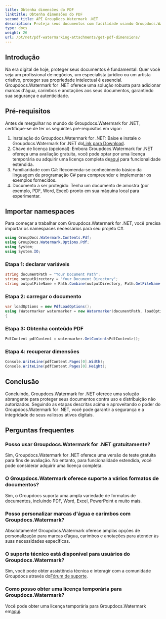 ```yaml
---
title: Obtenha dimensões do PDF
linktitle: Obtenha dimensões do PDF
second_title: API GroupDocs.Watermark .NET
description: Proteja seus documentos com facilidade usando Groupdocs.Watermark for .NET. Adicione marcas d'água, carimbos e anotações sem esforço.
type: docs
weight: 26
url: /pt/net/pdf-watermarking-attachments/get-pdf-dimensions/
---
```

## Introdução
Na era digital de hoje, proteger seus documentos é fundamental. Quer você seja um profissional de negócios, um especialista jurídico ou um artista criativo, proteger sua propriedade intelectual é essencial. Groupdocs.Watermark for .NET oferece uma solução robusta para adicionar marcas d'água, carimbos e anotações aos seus documentos, garantindo sua segurança e autenticidade.
## Pré-requisitos
Antes de mergulhar no mundo do Groupdocs.Watermark for .NET, certifique-se de ter os seguintes pré-requisitos em vigor:
1.  Instalação do Groupdocs.Watermark for .NET: Baixe e instale o Groupdocs.Watermark for .NET do[Link para Download](https://releases.groupdocs.com/Watermark/net/).
2.  Chave de licença (opcional): Embora Groupdocs.Watermark for .NET ofereça uma avaliação gratuita, você pode optar por uma licença temporária ou adquirir uma licença completa de[aqui](https://purchase.groupdocs.com/buy) para funcionalidade estendida.
3. Familiaridade com C#: Recomenda-se conhecimento básico da linguagem de programação C# para compreender e implementar os exemplos fornecidos.
4. Documento a ser protegido: Tenha um documento de amostra (por exemplo, PDF, Word, Excel) pronto em sua máquina local para experimentar.

## Importar namespaces
Para começar a trabalhar com Groupdocs.Watermark for .NET, você precisa importar os namespaces necessários para seu projeto C#.
```csharp
using GroupDocs.Watermark.Contents.Pdf;
using GroupDocs.Watermark.Options.Pdf;
using System;
using System.IO;
```
### Etapa 1: declarar variáveis
```csharp
string documentPath = "Your Document Path";
string outputDirectory = "Your Document Directory";
string outputFileName = Path.Combine(outputDirectory, Path.GetFileName(documentPath));
```
### Etapa 2: carregar o documento
```csharp
var loadOptions = new PdfLoadOptions();
using (Watermarker watermarker = new Watermarker(documentPath, loadOptions))
{
```
### Etapa 3: Obtenha conteúdo PDF
```csharp
PdfContent pdfContent = watermarker.GetContent<PdfContent>();
```
### Etapa 4: recuperar dimensões
```csharp
Console.WriteLine(pdfContent.Pages[0].Width);
Console.WriteLine(pdfContent.Pages[0].Height);
```

## Conclusão
Concluindo, Groupdocs.Watermark for .NET oferece uma solução abrangente para proteger seus documentos contra uso e distribuição não autorizados. Seguindo as etapas descritas acima e aproveitando o poder do Groupdocs.Watermark for .NET, você pode garantir a segurança e a integridade de seus valiosos ativos digitais.
## Perguntas frequentes
### Posso usar Groupdocs.Watermark for .NET gratuitamente?
Sim, Groupdocs.Watermark for .NET oferece uma versão de teste gratuita para fins de avaliação. No entanto, para funcionalidade estendida, você pode considerar adquirir uma licença completa.
### O Groupdocs.Watermark oferece suporte a vários formatos de documentos?
Sim, o Groupdocs suporta uma ampla variedade de formatos de documentos, incluindo PDF, Word, Excel, PowerPoint e muito mais.
### Posso personalizar marcas d'água e carimbos com Groupdocs.Watermark?
Absolutamente! Groupdocs.Watermark oferece amplas opções de personalização para marcas d’água, carimbos e anotações para atender às suas necessidades específicas.
### O suporte técnico está disponível para usuários do Groupdocs.Watermark?
 Sim, você pode obter assistência técnica e interagir com a comunidade Groupdocs através do[Fórum de suporte](https://forum.groupdocs.com/c/watermark/19).
### Como posso obter uma licença temporária para Groupdocs.Watermark?
 Você pode obter uma licença temporária para Groupdocs.Watermark em[aqui](https://purchase.groupdocs.com/temporary-license/).